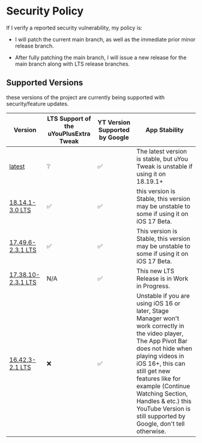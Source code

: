 # Security Policy
If I verify a reported security vulnerability, my policy is:

- I will patch the current main branch, as well as the immediate prior minor release branch.

- After fully patching the main branch, I will issue a new release for the main branch along with LTS release branches.

## Supported Versions

these versions of the project are
currently being supported with security/feature updates.

| Version | LTS Support of the uYouPlusExtra Tweak | YT Version Supported by Google | App Stability        |
| ------- | -------------------------------------- | ------------------------------ | -------------------- |
| [latest](https://github.com/arichorn/uYouPlusExtra/releases/latest) | ❔ | ✅ | The latest version is stable, but uYou Tweak is unstable if using it on 18.19.1+ |
| [18.14.1-3.0 LTS](https://github.com/arichorn/uYouPlusExtra/releases/tag/v18.14.1-3.0-F2) | ✅ | ✅ | this version is Stable, this version may be unstable to some if using it on iOS 17 Beta. |
| [17.49.6-2.3.1 LTS](https://github.com/arichorn/uYouPlusExtra/releases/tag/v17.49.6-2.3.1-F4) | ✅ | ✅ | This version is Stable, this version may be unstable to some if using it on iOS 17 Beta. |
| [17.38.10-2.3.1 LTS](https://github.com/arichorn/uYouPlusExtra/releases/latest) | N/A | ✅ | This new LTS Release is in Work in Progress. |
| [16.42.3-2.1 LTS](https://github.com/arichorn/uYouPlusExtra/releases/tag/v16.42.3-2.1-F18) | ❌ | ✅ | Unstable if you are using iOS 16 or later, Stage Manager won't work correctly in the video player, The App Pivot Bar does not hide when playing videos in iOS 16+, this can still get new features like for example (Continue Watching Section, Handles & etc.) this YouTube Version is still supported by Google, don't tell otherwise. |
